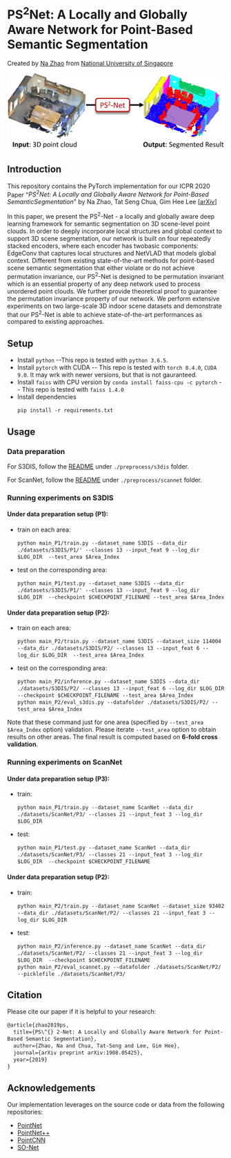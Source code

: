 # PS<sup>2</sup>Net: A Locally and Globally Aware Network for Point-Based Semantic Segmentation
Created by <a href="https://github.com/Na-Z" target="_blank">Na Zhao</a> from 
<a href="http://www.nus.edu.sg/" target="_blank">National University of Singapore</a>

![teaser](https://github.com/Na-Z/PS-2Net/blob/master/teaser.jpg)

## Introduction
This repository contains the PyTorch implementation for our ICPR 2020 Paper 
"*PS<sup>2</sup>Net: A Locally and Globally Aware Network for Point-Based SemanticSegmentation*" by Na Zhao, Tat Seng Chua, Gim Hee Lee 
[[arXiv](https://arxiv.org/pdf/1908.05425.pdf)]

In this paper, we present the PS<sup>2</sup>-Net - a locally and globally aware deep learning framework for semantic segmentation 
on 3D scene-level point clouds. In order to deeply incorporate local structures and global context to support 3D scene 
segmentation, our network is built on four repeatedly stacked encoders, where each encoder has twobasic components: 
EdgeConv that captures local structures and NetVLAD that models global context. Different from existing state-of-the-art 
methods for point-based scene semantic segmentation that either violate or do not achieve permutation invariance, our 
PS<sup>2</sup>-Net is designed to be permutation invariant which is an essential property of any deep network used to process 
unordered point clouds. We further provide theoretical proof to guarantee the permutation invariance property of our 
network. We perform extensive experiments on two large-scale 3D indoor scene datasets and demonstrate that our PS<sup>2</sup>-Net 
is able to achieve state-of-the-art performances as compared to existing approaches.

## Setup
- Install `python` --This repo is tested with `python 3.6.5`.
- Install `pytorch` with CUDA -- This repo is tested with `torch 0.4.0`, `CUDA 9.0`. 
It may wrk with newer versions, but that is not gauranteed.
- Install `faiss` with CPU version by `conda install faiss-cpu -c pytorch` -- This repo is tested with `faiss 1.4.0`
- Install dependencies
    ```
    pip install -r requirements.txt
    ```
    
## Usage
### Data preparation
For S3DIS, follow the [README](https://github.com/Na-Z/PS-2Net/blob/master/preprocess/s3dis/REAME.md) under `./preprocess/s3dis` folder.

For ScanNet, follow the [README](https://github.com/Na-Z/PS-2Net/blob/master/preprocess/scannet/README.md) under `./preprocess/scannet` folder.

### Running experiments on S3DIS
#### Under data preparation setup (P1):
+ train on each area:
    ```
    python main_P1/train.py --dataset_name S3DIS --data_dir ./datasets/S3DIS/P1/' --classes 13 --input_feat 9 --log_dir $LOG_DIR  --test_area $Area_Index
    ```
+ test on the corresponding area:
    ```
    python main_P1/test.py --dataset_name S3DIS --data_dir ./datasets/S3DIS/P1/' --classes 13 --input_feat 9 --log_dir $LOG_DIR  --checkpoint $CHECKPOINT_FILENAME --test_area $Area_Index
    ```
    
#### Under data preparation setup (P2): 
+ train on each area:
    ```
    python main_P2/train.py --dataset_name S3DIS --dataset_size 114004 --data_dir ./datasets/S3DIS/P2/ --classes 13 --input_feat 6 --log_dir $LOG_DIR  --test_area $Area_Index
    ```
+ test on the corresponding area:
    ```
    python main_P2/inference.py --dataset_name S3DIS --data_dir ./datasets/S3DIS/P2/ --classes 13 --input_feat 6 --log_dir $LOG_DIR  --checkpoint $CHECKPOINT_FILENAME --test_area $Area_Index
    python main_P2/eval_s3dis.py --datafolder ./datasets/S3DIS/P2/ --test_area $Area_Index
    ```    

Note that these command just for one area (specified by `--test_area $Area_Index` option) validation. Please iterate `--test_area` option to obtain results on other areas. The final result is computed based on **6-fold cross validation**.


### Running experiments on ScanNet
#### Under data preparation setup (P3):
+ train:
    ```
    python main_P1/train.py --dataset_name ScanNet --data_dir ./datasets/ScanNet/P3/ --classes 21 --input_feat 3 --log_dir $LOG_DIR 
    ```
+ test:
    ```
    python main_P1/test.py --dataset_name ScanNet --data_dir ./datasets/ScanNet/P3/ --classes 21 --input_feat 3 --log_dir $LOG_DIR  --checkpoint $CHECKPOINT_FILENAME
    ```
    
#### Under data preparation setup (P2): 
+ train:
    ```
    python main_P2/train.py --dataset_name ScanNet --dataset_size 93402 --data_dir ./datasets/ScanNet/P2/ --classes 21 --input_feat 3 --log_dir $LOG_DIR  
    ```
+ test:
    ```
    python main_P2/inference.py --dataset_name ScanNet --data_dir ./datasets/ScanNet/P2/ --classes 21 --input_feat 3 --log_dir $LOG_DIR  --checkpoint $CHECKPOINT_FILENAME 
    python main_P2/eval_scannet.py --datafolder ./datasets/ScanNet/P2/ --picklefile ./datasets/ScanNet/P3/
    ```    

## Citation
Please cite our paper if it is helpful to your research:

    @article{zhao2019ps,
      title={PS\^{} 2-Net: A Locally and Globally Aware Network for Point-Based Semantic Segmentation},
      author={Zhao, Na and Chua, Tat-Seng and Lee, Gim Hee},
      journal={arXiv preprint arXiv:1908.05425},
      year={2019}
    }


## Acknowledgements
Our implementation leverages on the source code or data from the following repositories:
- [PointNet](https://github.com/charlesq34/pointnet/)
- [PointNet++](https://github.com/charlesq34/pointnet2/)
- [PointCNN](https://github.com/yangyanli/PointCNN)
- [SO-Net](https://github.com/lijx10/SO-Net)
